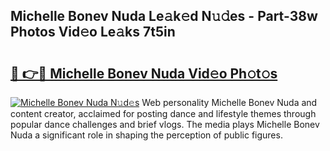 ## Michelle Bonev Nuda Le𝚊k𝚎d N𝚞𝚍es - Part-38w Photos Vid𝚎o Le𝚊ks 7t5in

# <h2><a href="http://fbfcmzx.evod.top/?m=Michelle+Bonev+Nuda">🔗 👉🔴 Michelle Bonev Nuda Vid𝚎o Ph𝚘t𝚘s</a></h2>

[![Michelle Bonev Nuda N𝚞d𝚎s](https://i.imgur.com/8V9OHl7.gif)](http://fbfcmzx.evod.top/?m=Michelle+Bonev+Nuda)
Web personality Michelle Bonev Nuda and content creator, acclaimed for posting dance and lifestyle themes through popular dance challenges and brief vlogs. The media plays Michelle Bonev Nuda a significant role in shaping the perception of public figures. 

